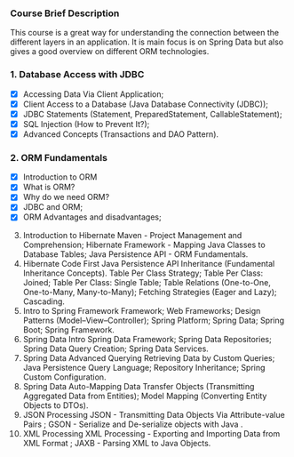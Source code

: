 ### Course Brief Description
This course is a great way for understanding the connection between the different layers in an application. It is main focus is on Spring Data but also gives a good overview on different ORM technologies.

### 1. Database Access with JDBC
- [x] Accessing Data Via Client Application;
- [x] Client Access to a Database (Java Database Connectivity (JDBC));
- [x] JDBC Statements (Statement, PreparedStatement, CallableStatement);
- [x] SQL Injection (How to Prevent It?);
- [x] Advanced Concepts (Transactions and DAO Pattern).
### 2. ORM Fundamentals
- [x] Introduction to ORM
- [x] What is ORM?
- [x] Why do we need ORM?
- [x] JDBC and ORM;
- [x] ORM Advantages and disadvantages;
3. Introduction to Hibernate
 Maven - Project Management and Comprehension;
 Hibernate Framework - Mapping Java Classes to Database Tables;
 Java Persistence API - ORM Fundamentals.
4. Hibernate Code First
 Java Persistence API Inheritance (Fundamental Inheritance Concepts).
 Table Per Class Strategy;
 Table Per Class: Joined;
 Table Per Class: Single Table;
 Table Relations (One-to-One, One-to-Many, Many-to-Many);
 Fetching Strategies (Eager and Lazy);
 Cascading.
5. Intro to Spring Framework
 Framework;
 Web Frameworks;
 Design Patterns (Model–View–Controller);
 Spring Platform;
 Spring Data;
 Spring Boot;
 Spring Framework.
6. Spring Data Intro
 Spring Data Framework;
 Spring Data Repositories;
 Spring Data Query Creation;
 Spring Data Services.
7. Spring Data Advanced Querying
 Retrieving Data by Custom Queries;
 Java Persistence Query Language;
 Repository Inheritance;
 Spring Custom Configuration.
8. Spring Data Auto-Mapping
 Data Transfer Objects (Transmitting Aggregated Data from Entities);
 Model Mapping (Converting Entity Objects to DTOs).
9. JSON Processing
 JSON - Transmitting Data Objects Via Attribute-value Pairs ;
 GSON - Serialize and De-serialize objects with Java .
10. XML Processing
 XML Processing - Exporting and Importing Data from XML Format ;
 JAXB - Parsing XML to Java Objects.
